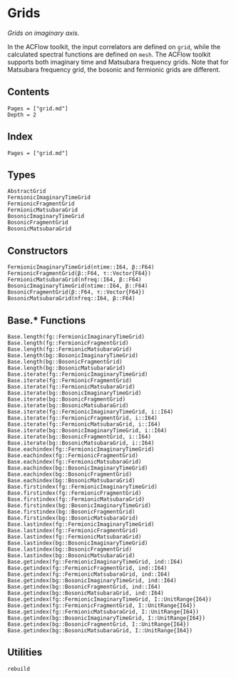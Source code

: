 # Grids

*Grids on imaginary axis.*

In the ACFlow toolkit, the input correlators are defined on `grid`, while the calculated spectral functions are defined on `mesh`. The ACFlow toolkit supports both imaginary time and Matsubara frequency grids. Note that for Matsubara frequency grid, the bosonic and fermionic grids are different.

## Contents

```@contents
Pages = ["grid.md"]
Depth = 2
```

## Index

```@index
Pages = ["grid.md"]
```

## Types

```@docs
AbstractGrid
FermionicImaginaryTimeGrid
FermionicFragmentGrid
FermionicMatsubaraGrid
BosonicImaginaryTimeGrid
BosonicFragmentGrid
BosonicMatsubaraGrid
```

## Constructors

```@docs
FermionicImaginaryTimeGrid(ntime::I64, β::F64)
FermionicFragmentGrid(β::F64, τ::Vector{F64})
FermionicMatsubaraGrid(nfreq::I64, β::F64)
BosonicImaginaryTimeGrid(ntime::I64, β::F64)
BosonicFragmentGrid(β::F64, τ::Vector{F64})
BosonicMatsubaraGrid(nfreq::I64, β::F64)
```

## Base.* Functions

```@docs
Base.length(fg::FermionicImaginaryTimeGrid)
Base.length(fg::FermionicFragmentGrid)
Base.length(fg::FermionicMatsubaraGrid)
Base.length(bg::BosonicImaginaryTimeGrid)
Base.length(bg::BosonicFragmentGrid)
Base.length(bg::BosonicMatsubaraGrid)
Base.iterate(fg::FermionicImaginaryTimeGrid)
Base.iterate(fg::FermionicFragmentGrid)
Base.iterate(fg::FermionicMatsubaraGrid)
Base.iterate(bg::BosonicImaginaryTimeGrid)
Base.iterate(bg::BosonicFragmentGrid)
Base.iterate(bg::BosonicMatsubaraGrid)
Base.iterate(fg::FermionicImaginaryTimeGrid, i::I64)
Base.iterate(fg::FermionicFragmentGrid, i::I64)
Base.iterate(fg::FermionicMatsubaraGrid, i::I64)
Base.iterate(bg::BosonicImaginaryTimeGrid, i::I64)
Base.iterate(bg::BosonicFragmentGrid, i::I64)
Base.iterate(bg::BosonicMatsubaraGrid, i::I64)
Base.eachindex(fg::FermionicImaginaryTimeGrid)
Base.eachindex(fg::FermionicFragmentGrid)
Base.eachindex(fg::FermionicMatsubaraGrid)
Base.eachindex(bg::BosonicImaginaryTimeGrid)
Base.eachindex(bg::BosonicFragmentGrid)
Base.eachindex(bg::BosonicMatsubaraGrid)
Base.firstindex(fg::FermionicImaginaryTimeGrid)
Base.firstindex(fg::FermionicFragmentGrid)
Base.firstindex(fg::FermionicMatsubaraGrid)
Base.firstindex(bg::BosonicImaginaryTimeGrid)
Base.firstindex(bg::BosonicFragmentGrid)
Base.firstindex(bg::BosonicMatsubaraGrid)
Base.lastindex(fg::FermionicImaginaryTimeGrid)
Base.lastindex(fg::FermionicFragmentGrid)
Base.lastindex(fg::FermionicMatsubaraGrid)
Base.lastindex(bg::BosonicImaginaryTimeGrid)
Base.lastindex(bg::BosonicFragmentGrid)
Base.lastindex(bg::BosonicMatsubaraGrid)
Base.getindex(fg::FermionicImaginaryTimeGrid, ind::I64)
Base.getindex(fg::FermionicFragmentGrid, ind::I64)
Base.getindex(fg::FermionicMatsubaraGrid, ind::I64)
Base.getindex(bg::BosonicImaginaryTimeGrid, ind::I64)
Base.getindex(bg::BosonicFragmentGrid, ind::I64)
Base.getindex(bg::BosonicMatsubaraGrid, ind::I64)
Base.getindex(fg::FermionicImaginaryTimeGrid, I::UnitRange{I64})
Base.getindex(fg::FermionicFragmentGrid, I::UnitRange{I64})
Base.getindex(fg::FermionicMatsubaraGrid, I::UnitRange{I64})
Base.getindex(bg::BosonicImaginaryTimeGrid, I::UnitRange{I64})
Base.getindex(bg::BosonicFragmentGrid, I::UnitRange{I64})
Base.getindex(bg::BosonicMatsubaraGrid, I::UnitRange{I64})
```

## Utilities

```@docs
rebuild
```
